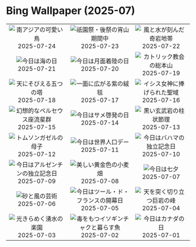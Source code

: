 # Bing Wallpaper (2025-07)

|  |  |  |
|:---:|:---:|:---:|
| ![](https://www.bing.com/th?id=OHR.AshyWoodswallow_JA-JP4870541560_400x240.jpg "南アジアの可愛い鳥") 2025-07-24 | ![](https://www.bing.com/th?id=OHR.GionFestival2025_JA-JP8597633874_400x240.jpg "祇園祭・後祭の宵山期間中") 2025-07-23 | ![](https://www.bing.com/th?id=OHR.BadlandsSunset_JA-JP4206808892_400x240.jpg "風と水が刻んだ奇岩地帯") 2025-07-22 |
| ![](https://www.bing.com/th?id=OHR.MarineDay2025_JA-JP8195760967_400x240.jpg "今日は海の日") 2025-07-21 | ![](https://www.bing.com/th?id=OHR.BigMoon_JA-JP3459565714_400x240.jpg "今日は月面着陸の日") 2025-07-20 | ![](https://www.bing.com/th?id=OHR.VaticanCity_JA-JP3107889250_400x240.jpg "カトリック教会の総本山") 2025-07-19 |
| ![](https://www.bing.com/th?id=OHR.DolomitiEstate_JA-JP1752445418_400x240.jpg "天にそびえる五つの塔") 2025-07-18 | ![](https://www.bing.com/th?id=OHR.FranceLavender_JA-JP2202328070_400x240.jpg "一面に広がる紫の絨毯") 2025-07-17 | ![](https://www.bing.com/th?id=OHR.TemplePhilae_JA-JP1883182948_400x240.jpg "イシス女神に捧げられた聖域") 2025-07-16 |
| ![](https://www.bing.com/th?id=OHR.PerseidsPine_JA-JP0980673364_400x240.jpg "幻想的なペルセウス座流星群") 2025-07-15 | ![](https://www.bing.com/th?id=OHR.YoungShark_JA-JP0204898221_400x240.jpg "今日はサメ啓発の日") 2025-07-14 | ![](https://www.bing.com/th?id=OHR.BasaltColumns_JA-JP9334958471_400x240.jpg "黒い玄武岩の柱状節理") 2025-07-13 |
| ![](https://www.bing.com/th?id=OHR.ThomsonGazelle_JA-JP8883266814_400x240.jpg "トムソンガゼルの母子") 2025-07-12 | ![](https://www.bing.com/th?id=OHR.TokyoSunrise_JA-JP8418771987_400x240.jpg "今日は世界人口デー") 2025-07-11 | ![](https://www.bing.com/th?id=OHR.BahamaBlues_JA-JP9790462699_400x240.jpg "今日はバハマの独立記念日") 2025-07-10 |
| ![](https://www.bing.com/th?id=OHR.ConstitucionStation_JA-JP9081110784_400x240.jpg "今日はアルゼンチンの独立記念日") 2025-07-09 | ![](https://www.bing.com/th?id=OHR.WheatFields2025_JA-JP0694604988_400x240.jpg "美しい黄金色の小麦畑") 2025-07-08 | ![](https://www.bing.com/th?id=OHR.Tanabata2025_JA-JP0218360290_400x240.jpg "今日は七夕") 2025-07-07 |
| ![](https://www.bing.com/th?id=OHR.MesquiteFlats_JA-JP8164814192_400x240.jpg "砂と風の芸術") 2025-07-06 | ![](https://www.bing.com/th?id=OHR.TourCyclists_JA-JP7957952597_400x240.jpg "今日はツール・ド・フランスの開幕日") 2025-07-05 | ![](https://www.bing.com/th?id=OHR.SecedaPeak_JA-JP7772253981_400x240.jpg "天を突く切り立つ巨岩の峰") 2025-07-04 |
| ![](https://www.bing.com/th?id=OHR.RainbowRiver_JA-JP7583183252_400x240.jpg "光きらめく湧水の楽園") 2025-07-03 | ![](https://www.bing.com/th?id=OHR.MaroonClownfish_JA-JP7352602108_400x240.jpg "毒をもつイソギンチャクと暮らす魚") 2025-07-02 | ![](https://www.bing.com/th?id=OHR.CanadaDayFogo_JA-JP7164591765_400x240.jpg "今日はカナダの日") 2025-07-01 |
